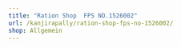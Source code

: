 ```yaml
---
title: "Ration Shop  FPS NO.1526002"
url: /kanjirapally/ration-shop-fps-no-1526002/
shop: Allgemein
---
```

